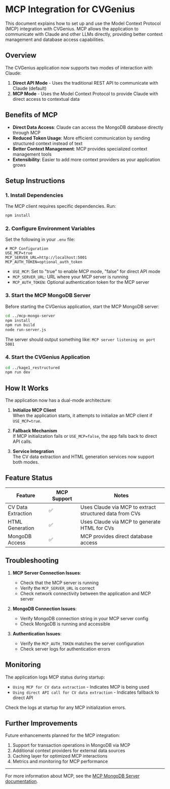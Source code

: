 # MCP Integration for CVGenius

This document explains how to set up and use the Model Context Protocol (MCP) integration with CVGenius. MCP allows the application to communicate with Claude and other LLMs directly, providing better context management and database access capabilities.

## Overview

The CVGenius application now supports two modes of interaction with Claude:
1. **Direct API Mode** - Uses the traditional REST API to communicate with Claude (default)
2. **MCP Mode** - Uses the Model Context Protocol to provide Claude with direct access to contextual data

## Benefits of MCP

- **Direct Data Access**: Claude can access the MongoDB database directly through MCP
- **Reduced Token Usage**: More efficient communication by sending structured context instead of text
- **Better Context Management**: MCP provides specialized context management tools
- **Extensibility**: Easier to add more context providers as your application grows

## Setup Instructions

### 1. Install Dependencies

The MCP client requires specific dependencies. Run:

```bash
npm install
```

### 2. Configure Environment Variables

Set the following in your `.env` file:

```
# MCP Configuration
USE_MCP=true
MCP_SERVER_URL=http://localhost:5001
MCP_AUTH_TOKEN=optional_auth_token
```

- `USE_MCP`: Set to "true" to enable MCP mode, "false" for direct API mode
- `MCP_SERVER_URL`: URL where your MCP server is running
- `MCP_AUTH_TOKEN`: Optional authentication token for the MCP server

### 3. Start the MCP MongoDB Server

Before starting the CVGenius application, start the MCP MongoDB server:

```bash
cd ../mcp-mongo-server
npm install
npm run build
node run-server.js
```

The server should output something like: `MCP server listening on port 5001`

### 4. Start the CVGenius Application

```bash
cd ../kage1_restructured
npm run dev
```

## How It Works

The application now has a dual-mode architecture:

1. **Initialize MCP Client**  
   When the application starts, it attempts to initialize an MCP client if `USE_MCP=true`.

2. **Fallback Mechanism**  
   If MCP initialization fails or `USE_MCP=false`, the app falls back to direct API calls.

3. **Service Integration**  
   The CV data extraction and HTML generation services now support both modes.

## Feature Status

| Feature | MCP Support | Notes |
|---------|-------------|-------|
| CV Data Extraction | ✅ | Uses Claude via MCP to extract structured data from CVs |
| HTML Generation | ✅ | Uses Claude via MCP to generate HTML for CVs |
| MongoDB Access | ✅ | MCP provides direct database access |

## Troubleshooting

1. **MCP Server Connection Issues**:
   - Check that the MCP server is running
   - Verify the `MCP_SERVER_URL` is correct
   - Check network connectivity between the application and MCP server

2. **MongoDB Connection Issues**:
   - Verify MongoDB connection string in your MCP server config
   - Check MongoDB is running and accessible

3. **Authentication Issues**:
   - Verify the `MCP_AUTH_TOKEN` matches the server configuration
   - Check server logs for authentication errors

## Monitoring

The application logs MCP status during startup:
- `Using MCP for CV data extraction` - Indicates MCP is being used
- `Using direct API call for CV data extraction` - Indicates fallback to direct API

Check the logs at startup for any MCP initialization errors.

## Further Improvements

Future enhancements planned for the MCP integration:

1. Support for transaction operations in MongoDB via MCP
2. Additional context providers for external data sources
3. Caching layer for optimized MCP interactions
4. Metrics and monitoring for MCP performance

---

For more information about MCP, see the [MCP MongoDB Server documentation](../mcp-mongo-server/USAGE.md).